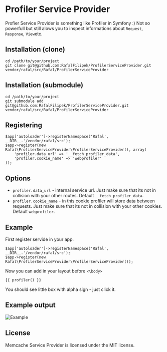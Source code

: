Profiler Service Provider
=========================
Profier Service Provider is something like Profiler in Symfony :) Not so powerfull but still alows you to inspect informations about ```Request```, ```Response```, ```View```etc.


Installation (clone)
------------
    cd /path/to/your/project
    git clone git@github.com:RafalFilipek/ProfilerServiceProvider.git vendor/rafal/src/Rafal/ProfilerServiceProvider

Installation (submodule)
------------------------
    cd /path/to/your/project
    git submodule add git@github.com:RafalFilipek/ProfilerServiceProvider.git vendor/rafal/src/Rafal/ProfilerServiceProvider

Registering
-----------
    $app['autoloader']->registerNamespace('Rafal', __DIR__.'/vendor/rafal/src');
    $app->register(new Rafal\ProfilerServiceProvider\ProfilerServiceProvider(), array(
        'profiler.data_url' => '__fetch_profiler_data',
        'profiler.cookie_name' => 'webprofiler'
    ));

Options
-------
* ```profiler.data_url``` - internal service url. Just make sure that its not in collision with your other routes. Default ```__fetch_profiler_data```.
* ```profiler.cookie_name``` - in this cookie profiler will store data between requests. Just make sure that its not in collision with your other cookies. Default ```webprofiler```.

Example
-------
First register servide in your app.

    $app['autoloader']->registerNamespace('Rafal', __DIR__.'/vendor/rafal/src');
    $app->register(new Rafal\ProfilerServiceProvider\ProfilerServiceProvider());
    
Now you can add in your layout before ```<\body>```

    {{ profiler() }}    

You should see little box with alpha sign - just click it.

Example output
--------------
![Example](http://i52.tinypic.com/2ylmipx.png)

License
-------
Memcache Service Provider is licensed under the MIT license.
